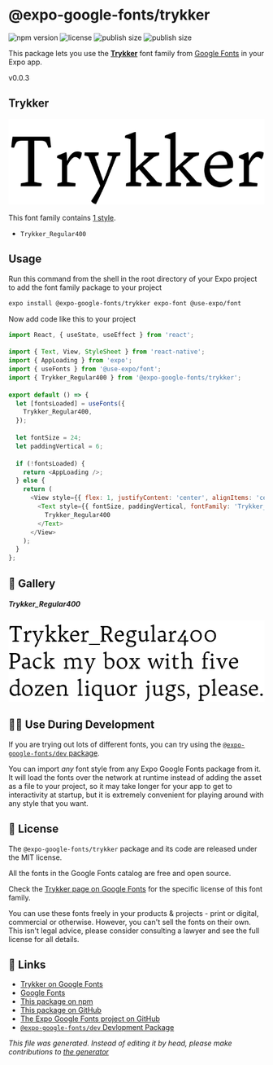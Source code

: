 # @expo-google-fonts/trykker

![npm version](https://flat.badgen.net/npm/v/@expo-google-fonts/trykker)
![license](https://flat.badgen.net/github/license/expo/google-fonts)
![publish size](https://flat.badgen.net/packagephobia/install/@expo-google-fonts/trykker)
![publish size](https://flat.badgen.net/packagephobia/publish/@expo-google-fonts/trykker)

This package lets you use the [**Trykker**](https://fonts.google.com/specimen/Trykker) font family from [Google Fonts](https://fonts.google.com/) in your Expo app.

v0.0.3

## Trykker

![Trykker](./font-family.png)

This font family contains [1 style](#gallery).

- `Trykker_Regular400`

## Usage

Run this command from the shell in the root directory of your Expo project to add the font family package to your project
```sh
expo install @expo-google-fonts/trykker expo-font @use-expo/font
```

Now add code like this to your project
```js
import React, { useState, useEffect } from 'react';

import { Text, View, StyleSheet } from 'react-native';
import { AppLoading } from 'expo';
import { useFonts } from '@use-expo/font';
import { Trykker_Regular400 } from '@expo-google-fonts/trykker';

export default () => {
  let [fontsLoaded] = useFonts({
    Trykker_Regular400,
  });

  let fontSize = 24;
  let paddingVertical = 6;

  if (!fontsLoaded) {
    return <AppLoading />;
  } else {
    return (
      <View style={{ flex: 1, justifyContent: 'center', alignItems: 'center' }}>
        <Text style={{ fontSize, paddingVertical, fontFamily: 'Trykker_Regular400' }}>
          Trykker_Regular400
        </Text>
      </View>
    );
  }
};

```

## 🔡 Gallery

##### Trykker_Regular400
![Trykker_Regular400](./a90a15371d777f248a91bd42582cdab700d67f8d3ca9b191fa8f32923f781e02.ttf.png)


## 👩‍💻 Use During Development

If you are trying out lots of different fonts, you can try using the [`@expo-google-fonts/dev` package](https://github.com/expo/google-fonts/tree/master/font-packages/dev#readme).

You can import *any* font style from any Expo Google Fonts package from it. It will load the fonts
over the network at runtime instead of adding the asset as a file to your project, so it may take longer
for your app to get to interactivity at startup, but it is extremely convenient
for playing around with any style that you want.

## 📖 License

The `@expo-google-fonts/trykker` package and its code are released under the MIT license.

All the fonts in the Google Fonts catalog are free and open source.

Check the [Trykker page on Google Fonts](https://fonts.google.com/specimen/Trykker) for the specific license of this font family.

You can use these fonts freely in your products & projects - print or digital, commercial or otherwise. However, you can't sell the fonts on their own. This isn't legal advice, please consider consulting a lawyer and see the full license for all details.

## 🔗 Links

- [Trykker on Google Fonts](https://fonts.google.com/specimen/Trykker)
- [Google Fonts](https://fonts.google.com/)
- [This package on npm](https://www.npmjs.com/package/@expo-google-fonts/trykker)
- [This package on GitHub](https://github.com/expo/google-fonts/tree/master/font-packages/trykker)
- [The Expo Google Fonts project on GitHub](https://github.com/expo/google-fonts)
- [`@expo-google-fonts/dev` Devlopment Package](https://github.com/expo/google-fonts/tree/master/font-packages/dev)


*This file was generated. Instead of editing it by head, please make contributions to [the generator](https://github.com/expo/google-fonts/tree/master/packages/generator)*
